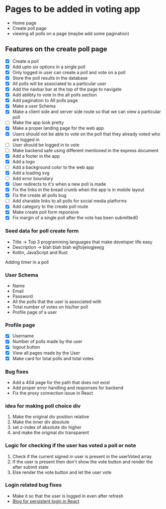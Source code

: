 # Pages to be added in voting app

- Home page
- Create poll page
- viewing all polls on a page (maybe add some pagination)

## Features on the create poll page

- [x] Create a poll
- [x] Add upto six options in a single poll
- [x] Only logged in user can create a poll and vote on a poll
- [x] Store the poll results in the database
- [x] All polls will be associated to a particular user
- [x] Add the navbar bar at the top of the page to navigate
- [x] Add ablibty to vote in the all polls section
- [x] Add pagination to All polls page
- [x] Make a user Schema
- [x] Make a client side and server side route so that we can view a particular poll
- [ ] Make the app look pretty
- [x] Make a proper landing page for the web app
- [x] Users should not be able to vote on the poll that they already voted who are logged in
- [ ] User should be logged in to vote
- [ ] Make backend safe using different mentioned in the express document
- [x] Add a footer in the app
- [x] Add a logo
- [ ] Add a background color to the web app
- [x] Add a loading svg
- [ ] Add error boundary
- [x] User redirects to it's when a new poll is made
- [x] Fix the links in the bread crumb when the app is in mobile layout
- [x] Fix the create all polls bug
- [ ] Add sharable links to all polls for social media platforms
- [x] Add category to the create poll route
- [x] Make create poll form reponsive
- [x] Fix margin of a single poll after the vote has been submitted0

### Seed data for poll create form

- Title -> Top 3 programming languages that make developer life easy
- Description -> blah blah blah wjjfoijeiogjewjg
- Kotlin, JavaScript and Rust

Adding timer in a poll

### User Schema

- Name
- Email
- Password
- All the polls that the user is associated with
- Total number of votes on his/her poll
- Profile page of a user

### Profile page

- [x] Username
- [x] Number of polls made by the user
- [x] logout button
- [x] View all pages made by the User
- [x] Make card for total polls and total votes

### Bug fixes

- Add a 404 page for the path that does not exist
- Add proper error handling and responses for backend 
- Fix the proxy connection issue in React

### idea for making poll choice div

1. Make the original div position relative
2. Make the inner div absolute
3. set z-index of absolute div higher
4. and make the original div transparent

### Logic for checking if the user has voted a poll or note

1. Check if the current signed in user is present in the userVoted array
2. If the user is present then don't show the vote button and render the after submit state
3. Else render the vote button and let the user vote

### Login related bug fixes

- Make it so that the user is logged in even after refresh
- [Blog for persistent login in React]([https://](https://www.freecodecamp.org/news/how-to-persist-a-logged-in-user-in-react/))